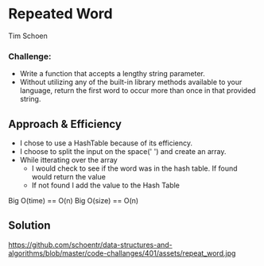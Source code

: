 # Repeated Word
Tim Schoen

### Challenge:
* Write a function that accepts a lengthy string parameter.
 * Without utilizing any of the built-in library methods available to your language, return the first word to occur more than once in that provided string.

## Approach & Efficiency
* I chose to use a HashTable because of its efficiency. 
* I choose to split the input on the space(' ') and create an array.
* While itterating  over the array
  * I would check to see if the word was in the hash table.  If found would return the value
  * If not found I add the value to the Hash Table

Big O(time) == O(n)
Big O(size) == O(n)



## Solution
https://github.com/schoentr/data-structures-and-algorithms/blob/master/code-challanges/401/assets/repeat_word.jpg